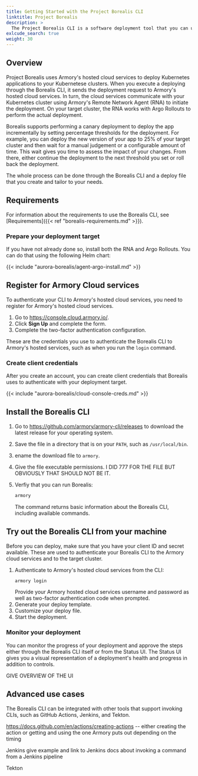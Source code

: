 ```yaml
---
title: Getting Started with the Project Borealis CLI
linktitle: Project Borealis
description: >
  The Project Borealis CLI is a software deployment tool that you can use to deploy Kubernetes applications.
exlcude_search: true
weight: 30
---
```


## Overview

Project Borealis uses Armory's hosted cloud services to deploy Kubernetes applications to your Kubernetese clusters. When you execute a deploying through the Borealis CLI, it sends the deployment request to Armory's hosted cloud services. In turn, the cloud services communicate with your Kubernetes cluster using Armory's Remote Network Agent (RNA) to initiate the deployment. On your target cluster, the RNA works with Argo Rollouts to perform the actual deployment.

Borealis supports performing a canary deployment to deploy the app incrementally by setting percentage thresholds for the deployment. For example, you can deploy the new version of your app to 25% of your target cluster and then wait for a manual judgement or a configurable amount of time. This wait gives you time to assess the impact of your changes. From there, either continue the deployment to the next threshold you set or roll back the deployment.

The whole process can be done through the Borealis CLI and a deploy file that you create and tailor to your needs.

## Requirements

For information about the requirements to use the Borealis CLI, see [Requirements]({{< ref "borealis-requirements.md" >}}). 

### Prepare your deployment target

 If you have not already done so, install both the RNA and Argo Rollouts. You can do that using the following Helm chart:

{{< include "aurora-borealis/agent-argo-install.md" >}}

## Register for Armory Cloud services

To authenticate your CLI to Armory's hosted cloud services, you need to register for Armory's hosted cloud services.

1. Go to https://console.cloud.armory.io/.
2. Click **Sign Up** and complete the form.
3. Complete the two-factor authentication configuration.

These are the credentials you use to authenticate the Borealis CLI to Armory's hosted services, such as when you run the `login` command.


### Create client credentials

After you create an account, you can create client credentials that Borealis uses to authenticate with your deployment target.

{{< include "aurora-borealis/cloud-console-creds.md" >}}




## Install the Borealis CLI

1. Go to https://github.com/armory/armory-cli/releases to download the latest release for your operating system.
2. Save the file in a directory that is on your `PATH`, such as `/usr/local/bin`.
3. ename the download file to `armory`.
4. Give the file executable permissions.
   I DID 777 FOR THE FILE BUT OBVIOUSLY THAT SHOULD NOT BE IT.
5. Verfiy that you can run Borealis:

   ```bash
   armory
   ```

   The command returns basic information about the Borealis CLI, including available commands.

## Try out the Borealis CLI from your machine

Before you can deploy, make sure that you have your client ID and secret available. These are used to authenticate your Borealis CLI to the Armory cloud services and to the target cluster.

1. Authenticate to Armory's hosted cloud services from the CLI:
   ```bash
   armory login
   ```
   Provide your Armory hosted cloud services username and password as well as two-factor authentication code when prompted.
2. Generate your deploy template.
3. Customize your deploy file.
4. Start the deployment.


### Monitor your deployment

You can monitor the progress of your deployment and approve the steps either through the Borealis CLI itself or from the Status UI. The Status UI gives you a visual representation of a deployment's health and progress in addition to controls.

GIVE OVERVIEW OF THE UI

## Advanced use cases

The Borealis CLI can be integrated with other tools that support invoking CLIs, such as GitHub Actions, Jenkins, and Tekton. 

https://docs.github.com/en/actions/creating-actions -- either creating the action or getting and using the one Armory puts out depending on the timing

Jenkins give example and link to Jenkins docs about invoking a command from a Jenkins pipeline

Tekton